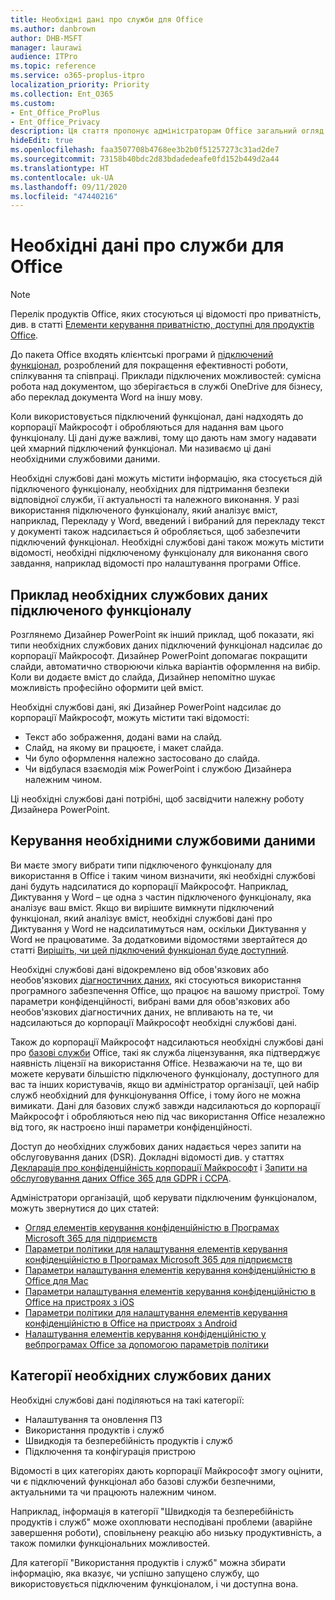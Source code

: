 ```yaml
---
title: Необхідні дані про служби для Office
ms.author: danbrown
author: DHB-MSFT
manager: laurawi
audience: ITPro
ms.topic: reference
ms.service: o365-proplus-itpro
localization_priority: Priority
ms.collection: Ent_O365
ms.custom:
- Ent_Office_ProPlus
- Ent_Office_Privacy
description: Ця стаття пропонує адміністраторам Office загальний огляд необхідних даних, які збираються про служби підключених можливостей у програмах Office.
hideEdit: true
ms.openlocfilehash: faa3507708b4768ee3b2b0f51257273c31ad2de7
ms.sourcegitcommit: 73158b40bdc2d83bdadedeafe0fd152b449d2a44
ms.translationtype: HT
ms.contentlocale: uk-UA
ms.lasthandoff: 09/11/2020
ms.locfileid: "47440216"
---
```

# <a name="required-service-data-for-office"></a>Необхідні дані про служби для Office

> [!NOTE]
> Перелік продуктів Office, яких стосуються ці відомості про приватність, див. в статті [Елементи керування приватністю, доступні для продуктів Office](products-versions-privacy-controls.md).

До пакета Office входять клієнтські програми й [підключений функціонал](connected-experiences.md), розроблений для покращення ефективності роботи, спілкування та співпраці. Приклади підключених можливостей: сумісна робота над документом, що зберігається в службі OneDrive для бізнесу, або переклад документа Word на іншу мову.

Коли використовується підключений функціонал, дані надходять до корпорації Майкрософт і обробляються для надання вам цього функціоналу. Ці дані дуже важливі, тому що дають нам змогу надавати цей хмарний підключений функціонал. Ми називаємо ці дані необхідними службовими даними.

Необхідні службові дані можуть містити інформацію, яка стосується дій підключеного функціоналу, необхідних для підтримання безпеки відповідної служби, її актуальності та належного виконання. У разі використання підключеного функціоналу, який аналізує вміст, наприклад, Перекладу у Word, введений і вибраний для перекладу текст у документі також надсилається й обробляється, щоб забезпечити підключений функціонал. Необхідні службові дані також можуть містити відомості, необхідні підключеному функціоналу для виконання свого завдання, наприклад відомості про налаштування програми Office.

## <a name="example-of-required-service-data-for-a-connected-experience"></a>Приклад необхідних службових даних підключеного функціоналу

Розглянемо Дизайнер PowerPoint як інший приклад, щоб показати, які типи необхідних службових даних підключений функціонал надсилає до корпорації Майкрософт. Дизайнер PowerPoint допомагає покращити слайди, автоматично створюючи кілька варіантів оформлення на вибір. Коли ви додаєте вміст до слайда, Дизайнер непомітно шукає можливість професійно оформити цей вміст.

Необхідні службові дані, які Дизайнер PowerPoint надсилає до корпорації Майкрософт, можуть містити такі відомості:
- Текст або зображення, додані вами на слайд.
- Слайд, на якому ви працюєте, і макет слайда.
- Чи було оформлення належно застосовано до слайда.
- Чи відбулася взаємодія між PowerPoint і службою Дизайнера належним чином.

Ці необхідні службові дані потрібні, щоб засвідчити належну роботу Дизайнера PowerPoint.

## <a name="manage-required-service-data"></a>Керування необхідними службовими даними

Ви маєте змогу вибрати типи підключеного функціоналу для використання в Office і таким чином визначити, які необхідні службові дані будуть надсилатися до корпорації Майкрософт. Наприклад, Диктування у Word – це одна з частин підключеного функціоналу, яка аналізує ваш вміст. Якщо ви вирішите вимкнути підключений функціонал, який аналізує вміст, необхідні службові дані про Диктування у Word не надсилатимуться нам, оскільки Диктування у Word не працюватиме. За додатковими відомостями звертайтеся до статті [Вирішіть, чи цей підключений функціонал буде доступний](connected-experiences.md#choose-whether-these-connected-experiences-are-available-to-use).

Необхідні службові дані відокремлено від обов'язкових або необов'язкових [діагностичних даних](overview-privacy-controls.md#diagnostic-data-sent-from-microsoft-365-apps-for-enterprise-to-microsoft), які стосуються використання програмного забезпечення Office, що працює на вашому пристрої. Тому параметри конфіденційності, вибрані вами для обов'язкових або необов'язкових діагностичних даних, не впливають на те, чи надсилаються до корпорації Майкрософт необхідні службові дані.

Також до корпорації Майкрософт надсилаються необхідні службові дані про [базові служби](essential-services.md) Office, такі як служба ліцензування, яка підтверджує наявність ліцензії на використання Office. Незважаючи на те, що ви можете керувати більшістю підключеного функціоналу, доступного для вас та інших користувачів, якщо ви адміністратор організації, цей набір служб необхідний для функціонування Office, і тому його не можна вимикати. Дані для базових служб завжди надсилаються до корпорації Майкрософт і обробляються нею під час використання Office незалежно від того, як настроєно інші параметри конфіденційності.

Доступ до необхідних службових даних надається через запити на обслуговування даних (DSR). Докладні відомості див. у статтях [Декларація про конфіденційність корпорації Майкрософт](https://privacy.microsoft.com/privacystatement) і [Запити на обслуговування даних Office 365 для GDPR і CCPA](https://docs.microsoft.com/microsoft-365/compliance/gdpr-dsr-office365).

Адміністратори організацій, щоб керувати підключеним функціоналом, можуть звернутися до цих статей:

- [Огляд елементів керування конфіденційністю в Програмах Microsoft 365 для підприємств](overview-privacy-controls.md)
- [Параметри політики для налаштування елементів керування конфіденційністю в Програмах Microsoft 365 для підприємств](manage-privacy-controls.md)
- [Параметри налаштування елементів керування конфіденційністю в Office для Mac](mac-privacy-preferences.md)
- [Параметри налаштування елементів керування конфіденційністю в Office на пристроях з iOS](ios-privacy-preferences.md)
- [Параметри політики для налаштування елементів керування конфіденційністю в Office на пристроях з Android](android-privacy-controls.md)
- [Налаштування елементів керування конфіденційністю у вебпрограмах Office за допомогою параметрів політики](office-web-privacy-controls.md)

## <a name="categories-of-required-service-data"></a>Категорії необхідних службових даних

Необхідні службові дані поділяються на такі категорії:

- Налаштування та оновлення ПЗ
- Використання продуктів і служб
- Швидкодія та безперебійність продуктів і служб
- Підключення та конфігурація пристрою

Відомості в цих категоріях дають корпорації Майкрософт змогу оцінити, чи є підключений функціонал або базові служби безпечними, актуальними та чи працюють належним чином.

Наприклад, інформація в категорії "Швидкодія та безперебійність продуктів і служб" може охоплювати несподівані проблеми (аварійне завершення роботи), сповільнену реакцію або низьку продуктивність, а також помилки функціональних можливостей.

Для категорії "Використання продуктів і служб" можна збирати інформацію, яка вказує, чи успішно запущено службу, що використовується підключеним функціоналом, і чи доступна вона.
